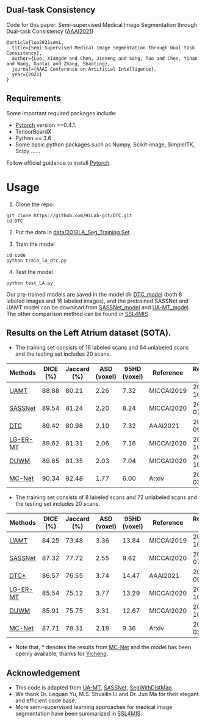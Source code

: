 ## Dual-task Consistency
Code for this paper: Semi-supervised Medical Image Segmentation through Dual-task Consistency ([AAAI2021](https://arxiv.org/pdf/2009.04448.pdf))
	
	@article{luo2021semi,
	  title={Semi-Supervised Medical Image Segmentation through Dual-task Consistency},
	  author={Luo, Xiangde and Chen, Jieneng and Song, Tao and Chen, Yinan and Wang, Guotai and Zhang, Shaoting},
	  journal={AAAI Conference on Artificial Intelligence},
	  year={2021}
	}
	
## Requirements
Some important required packages include:
* [Pytorch][torch_link] version >=0.4.1.
* TensorBoardX
* Python == 3.6 
* Some basic python packages such as Numpy, Scikit-image, SimpleITK, Scipy ......

Follow official guidance to install [Pytorch][torch_link].

[torch_link]:https://pytorch.org/

# Usage

1. Clone the repo:
```
git clone https://github.com/HiLab-git/DTC.git 
cd DTC
```
2. Put the data in [data/2018LA_Seg_Training Set](https://github.com/Luoxd1996/DTC/tree/master/data/2018LA_Seg_Training%20Set).

3. Train the model
```
cd code
python train_la_dtc.py
```

4. Test the model
```
python test_LA.py
```
Our pre-trained models are saved in the model dir [DTC_model](https://github.com/Luoxd1996/DTC/tree/master/model) (both 8 labeled images and 16 labeled images), and the pretrained SASSNet and UAMT model can be download from [SASSNet_model](https://github.com/kleinzcy/SASSnet/tree/master/model) and [UA-MT_model](https://github.com/yulequan/UA-MT/tree/master/model). The other comparison method can be found in [SSL4MIS](https://github.com/HiLab-git/SSL4MIS)

## Results on the Left Atrium dataset (SOTA).
* The training set consists of 16 labeled scans and 64 unlabeled scans and the testing set includes 20 scans.

|Methods|DICE (%) | Jaccard (%) | ASD (voxel) | 95HD (voxel)|Reference|Released Date|
|---|---|---|---|---|---|---|
|[UAMT](https://arxiv.org/pdf/1907.07034.pdf)|88.88|80.21|2.26|7.32|MICCAI2019|2019-10|
|[SASSNet](https://arxiv.org/pdf/2007.10732.pdf)|89.54|81.24|2.20|8.24|MICCAI2020|2020-07|
| [DTC](https://arxiv.org/pdf/2009.04448.pdf)|89.42|80.98|2.10|7.32|AAAI2021|2020-09|
|[LG-ER-MT](https://link.springer.com/chapter/10.1007/978-3-030-59710-8_55)|89.62|81.31| 2.06| 7.16|MICCAI2020|2020-10|
|[DUWM](https://link.springer.com/chapter/10.1007%2F978-3-030-59710-8_53)|89.65| 81.35| 2.03| 7.04|MICCAI2020|2020-10|
|[MC-Net](https://arxiv.org/pdf/2103.02911.pdf)|90.34| 82.48| 1.77| 6.00|Arxiv|2021-03|

* The training set consists of 8 labeled scans and 72 unlabeled scans and the testing set includes 20 scans.

|Methods|DICE (%) | Jaccard (%) | ASD (voxel) | 95HD (voxel)|Reference|Released Date|
|---|---|---|---|---|---|---|
|[UAMT](https://arxiv.org/pdf/1907.07034.pdf)|84.25|73.48|3.36|13.84|MICCAI2019|2019-10|
|[SASSNet](https://arxiv.org/pdf/2007.10732.pdf)|87.32|77.72|2.55|9.62|MICCAI2020|2020-07|
| [DTC*](https://arxiv.org/pdf/2009.04448.pdf)|86.57|76.55|3.74|14.47|AAAI2021|2020-09|
|[LG-ER-MT](https://link.springer.com/chapter/10.1007/978-3-030-59710-8_55)|85.54|75.12|3.77|13.29|MICCAI2020|2020-10|
|[DUWM](https://link.springer.com/chapter/10.1007%2F978-3-030-59710-8_53)|85.91|75.75|3.31|12.67|MICCAI2020|2020-10|
|[MC-Net](https://arxiv.org/pdf/2103.02911.pdf)|87.71|78.31|2.18| 9.36|Arxiv|2021-03|
* Note that, * denotes the results from [MC-Net](https://arxiv.org/pdf/2103.02911.pdf) and the model has been openly available, thanks for [Yicheng](https://ycwu1997.github.io/github.io/).

## Acknowledgement
* This code is adapted from [UA-MT](https://github.com/yulequan/UA-MT), [SASSNet](https://github.com/kleinzcy/SASSnet), [SegWithDistMap](https://github.com/JunMa11/SegWithDistMap). 
* We thank Dr. Lequan Yu, M.S. Shuailin Li and Dr. Jun Ma for their elegant and efficient code base.
* More semi-supervised learning approaches for medical image segmentation have been summarized in [SSL4MIS](https://github.com/Luoxd1996/awesome-semi-supervised-learning-for-medical-image-segmentation).

